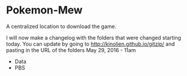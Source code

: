 # Pokemon-Mew
A centralized location to download the game.

I will now make a changelog with the folders that were changed starting today. You can update by going to http://kinolien.github.io/gitzip/ and pasting in the URL of the folders
May 29, 2016 - 11am

* Data
* PBS
